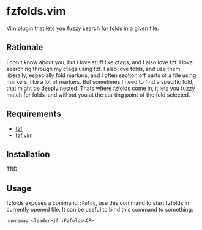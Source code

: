 fzfolds.vim
===========

Vim plugin that lets you fuzzy search for folds in a given file.

## Rationale

I don't know about you, but I love stuff like ctags, and I also love fzf. I
love searching through my ctags using fzf. I also love folds, and use them
liberally, especially fold markers, and I often section off parts of a file
using markers, like a lot of markers. But sometimes I need to find a specific
fold, that might be deeply nested. Thats where fzfolds come in, it lets you
fuzzy match for folds, and will put you at the starting point of the fold
selected.

## Requirements

- [fzf](https://github.com/junegunn/fzf)
- [fzf.vim](https://github.com/junegunn/fzf.vim)

## Installation

TBD

## Usage

fzfolds exposes a command `:Folds`, use this command to start fzfolds in
currently opened file. It can be useful to bind this command to something:

```vim
nnoremap <leader>jf :Fzfolds<CR>
```
